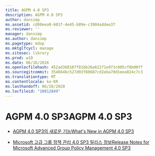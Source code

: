 ```yaml
---
title: AGPM 4.0 SP3
description: AGPM 4.0 SP3
author: dansimp
ms.assetid: cd80eea9-601f-4e45-b89e-c3904addee37
ms.reviewer: ''
manager: dansimp
ms.author: dansimp
ms.pagetype: mdop
ms.mktglfcycl: manage
ms.sitesec: library
ms.prod: w10
ms.date: 06/16/2016
ms.openlocfilehash: 452ad368187f81bb26a62271e973c005cf8b00ff
ms.sourcegitcommit: 354664bc527d93f80687cd2eba70d1eea024c7c3
ms.translationtype: MT
ms.contentlocale: ko-KR
ms.lasthandoff: 06/26/2020
ms.locfileid: "10812849"
---
```

# <span data-ttu-id="85ba7-103">AGPM 4.0 SP3</span><span class="sxs-lookup"><span data-stu-id="85ba7-103">AGPM 4.0 SP3</span></span>


-   [<span data-ttu-id="85ba7-104">AGPM 4.0 SP3의 새로운 기능</span><span class="sxs-lookup"><span data-stu-id="85ba7-104">What's New in AGPM 4.0 SP3</span></span>](whats-new-in-agpm-40-sp3.md)

-   [<span data-ttu-id="85ba7-105">Microsoft 고급 그룹 정책 관리 4.0 SP3 릴리스 정보</span><span class="sxs-lookup"><span data-stu-id="85ba7-105">Release Notes for Microsoft Advanced Group Policy Management 4.0 SP3</span></span>](release-notes-for-microsoft-advanced-group-policy-management-40-sp3.md)

 

 





